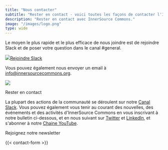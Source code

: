 ```yaml
---
title: "Nous contacter"
subtitle: "Rester en contact - voici toutes les façons de contacter l'ISC"
description: "Rester en contact avec InnerSource Commons."
image: "/images/logo.png"
type: wide
---
```


<section class="section">
  <div class="container">
    <div class="row align-items-center">
      <div class="col-md-6 order-2 order-md-2">
        <p>Le moyen le plus rapide et le plus efficace de nous joindre est de rejoindre Slack et de poser votre question dans le canal #general. 
        </p>
        <a href="/slack" class="btn btn-primary btn-sm"><img src="/images/slack.png" class="slack-tiny mr-2"/>Rejoindre Slack</a>
        <p class="mt-4">Vous pouvez également nous envoyer un email à <a href="mailto:info@innersourcecommons.org">info@innersourcecommons.org</a>. </p>
      </div>
      <div class="col-md-5 order-1 order-md-1 mb-4 mb-md-0">
        <img src="/images/community/connection.png" class="img-fluid">
      </div>
  </div>
</section>

<section class="section">
  <div class="container section-small shadow rounded-lg px-4 bg-light">
    <div class="row align-items-center justify-content-center text-center text-md-left">
      <div class="col-lg-5 col-md-4 mb-4 mb-md-0">
        <p class="h2 section-title">Rester en contact</p>
        <p class="mb-4">La plupart des actions de la communauté se déroulent sur notre <a href="/slack">Canal Slack</a>. Vous pouvez également vous tenir au courant des nouvelles, des événements et des activités d'InnerSource Commons en vous inscrivant à notre bulletin ci-dessous, et en nous suivant sur <a href="https://twitter.com/InnerSourceOrg">Twitter</a> et <a href="https://www.linkedin.com/company/innersourcecommons">LinkedIn</a>, et s'abonner à notre <a href="https://www.youtube.com/channel/UCoSPSd6Or4F_vpjo4SmyoEA">Chaine YouTube</a>.</p>
      </div>
      <div class="col-md-5 offset-md-1">
        <p class="h3 section-title">Rejoignez notre newsletter</p>
        {{< contact-form >}}
      </div>
    </div>
  </div>
</section>
